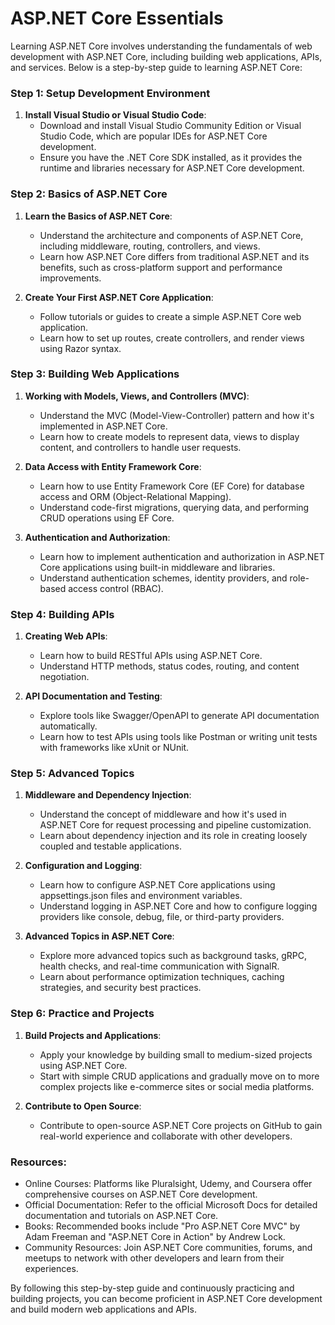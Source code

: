 # ASP.NET Core Essentials

Learning ASP.NET Core involves understanding the fundamentals of web development with ASP.NET Core, including building web applications, APIs, and services. Below is a step-by-step guide to learning ASP.NET Core:

### Step 1: Setup Development Environment
1. **Install Visual Studio or Visual Studio Code**:
   - Download and install Visual Studio Community Edition or Visual Studio Code, which are popular IDEs for ASP.NET Core development.
   - Ensure you have the .NET Core SDK installed, as it provides the runtime and libraries necessary for ASP.NET Core development.

### Step 2: Basics of ASP.NET Core
1. **Learn the Basics of ASP.NET Core**:
   - Understand the architecture and components of ASP.NET Core, including middleware, routing, controllers, and views.
   - Learn how ASP.NET Core differs from traditional ASP.NET and its benefits, such as cross-platform support and performance improvements.

2. **Create Your First ASP.NET Core Application**:
   - Follow tutorials or guides to create a simple ASP.NET Core web application.
   - Learn how to set up routes, create controllers, and render views using Razor syntax.

### Step 3: Building Web Applications
1. **Working with Models, Views, and Controllers (MVC)**:
   - Understand the MVC (Model-View-Controller) pattern and how it's implemented in ASP.NET Core.
   - Learn how to create models to represent data, views to display content, and controllers to handle user requests.

2. **Data Access with Entity Framework Core**:
   - Learn how to use Entity Framework Core (EF Core) for database access and ORM (Object-Relational Mapping).
   - Understand code-first migrations, querying data, and performing CRUD operations using EF Core.

3. **Authentication and Authorization**:
   - Learn how to implement authentication and authorization in ASP.NET Core applications using built-in middleware and libraries.
   - Understand authentication schemes, identity providers, and role-based access control (RBAC).

### Step 4: Building APIs
1. **Creating Web APIs**:
   - Learn how to build RESTful APIs using ASP.NET Core.
   - Understand HTTP methods, status codes, routing, and content negotiation.

2. **API Documentation and Testing**:
   - Explore tools like Swagger/OpenAPI to generate API documentation automatically.
   - Learn how to test APIs using tools like Postman or writing unit tests with frameworks like xUnit or NUnit.

### Step 5: Advanced Topics
1. **Middleware and Dependency Injection**:
   - Understand the concept of middleware and how it's used in ASP.NET Core for request processing and pipeline customization.
   - Learn about dependency injection and its role in creating loosely coupled and testable applications.

2. **Configuration and Logging**:
   - Learn how to configure ASP.NET Core applications using appsettings.json files and environment variables.
   - Understand logging in ASP.NET Core and how to configure logging providers like console, debug, file, or third-party providers.

3. **Advanced Topics in ASP.NET Core**:
   - Explore more advanced topics such as background tasks, gRPC, health checks, and real-time communication with SignalR.
   - Learn about performance optimization techniques, caching strategies, and security best practices.

### Step 6: Practice and Projects
1. **Build Projects and Applications**:
   - Apply your knowledge by building small to medium-sized projects using ASP.NET Core.
   - Start with simple CRUD applications and gradually move on to more complex projects like e-commerce sites or social media platforms.

2. **Contribute to Open Source**:
   - Contribute to open-source ASP.NET Core projects on GitHub to gain real-world experience and collaborate with other developers.

### Resources:
- Online Courses: Platforms like Pluralsight, Udemy, and Coursera offer comprehensive courses on ASP.NET Core development.
- Official Documentation: Refer to the official Microsoft Docs for detailed documentation and tutorials on ASP.NET Core.
- Books: Recommended books include "Pro ASP.NET Core MVC" by Adam Freeman and "ASP.NET Core in Action" by Andrew Lock.
- Community Resources: Join ASP.NET Core communities, forums, and meetups to network with other developers and learn from their experiences.

By following this step-by-step guide and continuously practicing and building projects, you can become proficient in ASP.NET Core development and build modern web applications and APIs.
